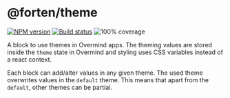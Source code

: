 # @forten/theme

[![NPM version][npm-image]][npm-url]
[![Build status][travis-image]][travis-url]
![100% coverage][coverage-image]

[npm-image]: https://img.shields.io/npm/v/@forten/theme.svg?style=flat
[npm-url]: https://npmjs.org/package/@forten/theme
[travis-image]: https://img.shields.io/travis/fortenjs/forten.svg?style=flat
[travis-url]: https://travis-ci.org/fortenjs/forten
[coverage-image]: https://user-images.githubusercontent.com/79422935/109943846-79cd3980-7d3a-11eb-959b-2b8d33da3c28.png

A block to use themes in Overmind apps. The theming values are stored inside
the `theme` state in Overmind and styling uses CSS variables instead of a
react context.

Each block can add/alter values in any given theme. The used theme
overwrites values in the `default` theme. This means that apart from
the `default`, other themes can be partial.
